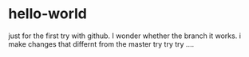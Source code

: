# hello-world
just for the first try with github.
I wonder whether the branch it works.
i make changes that differnt from the master
try try try ....
